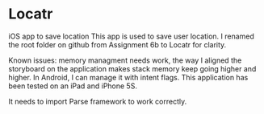 # Locatr
iOS app to save location
This app is used to save user location. I renamed the root folder on github from Assignment 6b to Locatr for clarity. 

Known issues: memory managment needs work, the way I aligned the storyboard on the application makes stack memory keep going higher and higher.
In Android, I can manage it with intent flags.
This application has been tested on an iPad and iPhone 5S. 


It needs to import Parse framework to work correctly. 

